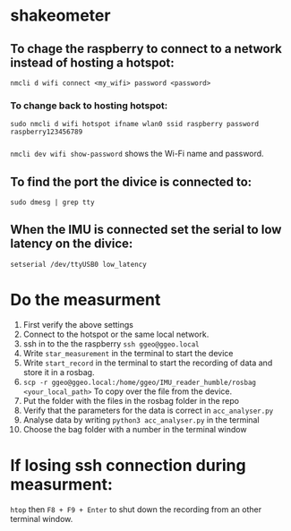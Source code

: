 # shakeometer

## To chage the raspberry to connect to a network instead of hosting a hotspot:
`nmcli d wifi connect <my_wifi> password <password>`

### To change back to hosting hotspot:
`sudo nmcli d wifi hotspot ifname wlan0 ssid raspberry password raspberry123456789`

###
`nmcli dev wifi show-password` shows the Wi-Fi name and password.

## To find the port the divice is connected to:
`sudo dmesg | grep tty`

## When the IMU is connected set the serial to low latency on the divice:
`setserial /dev/ttyUSB0 low_latency`

# Do the measurment
1. First verify the above settings
2. Connect to the hotspot or the same local network.
3. ssh in to the the raspberry `ssh ggeo@ggeo.local`
4. Write `star_measurement` in the terminal to start the device
5. Write `start_record` in the terminal to start the recording of data and store it in a rosbag.
6. `scp -r ggeo@ggeo.local:/home/ggeo/IMU_reader_humble/rosbag <your_local_path>` To copy over the file from the device.
7. Put the folder with the files in the rosbag folder in the repo
8. Verify that the parameters for the data is correct in `acc_analyser.py`
9. Analyse data by writing `python3 acc_analyser.py` in the terminal
10. Choose the bag folder with a number in the terminal window

# If losing ssh connection during measurment:
`htop` then `F8 + F9 + Enter` to shut down the recording from an other terminal window.  

